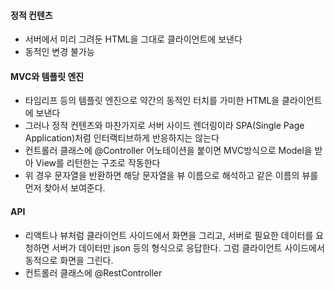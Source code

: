 
#### 정적 컨텐츠
- 서버에서 미리 그려둔 HTML을 그대로 클라이언트에 보낸다
- 동적인 변경 불가능

#### MVC와 템플릿 엔진
- 타임리프 등의 템플릿 엔진으로 약간의 동적인 터치를 가미한 HTML을 클라이언트에 보낸다
- 그러나 정적 컨텐츠와 마찬가지로 서버 사이드 렌더링이라 SPA(Single Page Application)처럼 인터랙티브하게 반응하지는 않는다
- 컨트롤러 클래스에 @Controller 어노테이션을 붙이면 MVC방식으로 Model을 받아 View를 리턴한는 구조로 작동한다
- 위 경우 문자열을 반환하면 해당 문자열을 뷰 이름으로 해석하고 같은 이름의 뷰를 먼저 찾아서 보여준다.

#### API
- 리액트나 뷰처럼 클라이언트 사이드에서 화면을 그리고, 서버로 필요한 데이터를 요청하면 서버가 데이터만 json 등의 형식으로 응답한다. 그럼 클라이언트 사이드에서 동적으로 화면을 그린다.
- 컨트롤러 클래스에 @RestController